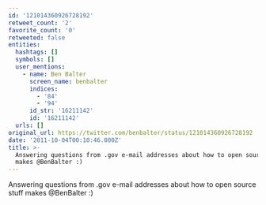 ```yaml
---
id: '121014360926728192'
retweet_count: '2'
favorite_count: '0'
retweeted: false
entities:
  hashtags: []
  symbols: []
  user_mentions:
    - name: Ben Balter
      screen_name: benbalter
      indices:
        - '84'
        - '94'
      id_str: '16211142'
      id: '16211142'
  urls: []
original_url: https://twitter.com/benbalter/status/121014360926728192
date: '2011-10-04T00:10:46.000Z'
title: >-
  Answering questions from .gov e-mail addresses about how to open source stuff
  makes @BenBalter :)
---
```


Answering questions from .gov e-mail addresses about how to open source stuff makes @BenBalter :)